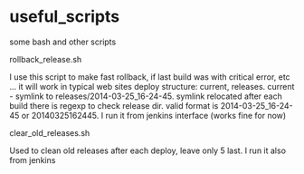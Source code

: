 useful_scripts
==============

some bash and other scripts


rollback_release.sh

I use this script to make fast rollback, if last build was with critical error, etc ...
it will work in typical web sites deploy structure: current, releases. current - symlink to releases/2014-03-25_16-24-45. symlink relocated after each build
there is regexp to check release dir. valid format is 2014-03-25_16-24-45 or 20140325162445. I run it from jenkins interface (works fine for now)


clear_old_releases.sh

Used to clean old releases after each deploy, leave only 5 last. I run it also from jenkins 
